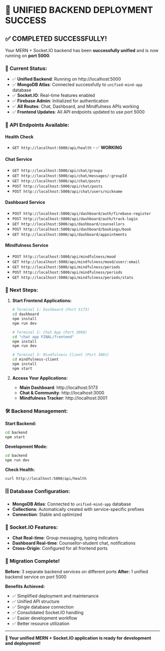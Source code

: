 # 🎉 UNIFIED BACKEND DEPLOYMENT SUCCESS

## ✅ **COMPLETED SUCCESSFULLY!**

Your MERN + Socket.IO backend has been **successfully unified** and is now running on **port 5000**.

### 🚀 **Current Status:**
- ✅ **Unified Backend**: Running on http://localhost:5000
- ✅ **MongoDB Atlas**: Connected successfully to `unified-mind-app` database
- ✅ **Socket.IO**: Real-time features enabled
- ✅ **Firebase Admin**: Initialized for authentication
- ✅ **All Routes**: Chat, Dashboard, and Mindfulness APIs working
- ✅ **Frontend Updates**: All API endpoints updated to use port 5000

### 🔗 **API Endpoints Available:**

#### Health Check
- `GET http://localhost:5000/api/health` - ✅ **WORKING**

#### Chat Service
- `GET http://localhost:5000/api/chat/groups`
- `GET http://localhost:5000/api/chat/messages/:groupId`
- `GET http://localhost:5000/api/chat/posts`
- `POST http://localhost:5000/api/chat/posts`
- `POST http://localhost:5000/api/chat/users/nickname`

#### Dashboard Service
- `POST http://localhost:5000/api/dashboard/auth/firebase-register`
- `POST http://localhost:5000/api/dashboard/auth/track-login`
- `GET http://localhost:5000/api/dashboard/counsellors`
- `POST http://localhost:5000/api/dashboard/bookings/book`
- `GET http://localhost:5000/api/dashboard/appointments`

#### Mindfulness Service
- `POST http://localhost:5000/api/mindfulness/mood`
- `GET http://localhost:5000/api/mindfulness/mood/user/:email`
- `GET http://localhost:5000/api/mindfulness/periods`
- `POST http://localhost:5000/api/mindfulness/periods`
- `GET http://localhost:5000/api/mindfulness/periods/stats`

### 🎯 **Next Steps:**

1. **Start Frontend Applications:**
   ```bash
   # Terminal 1: Dashboard (Port 5173)
   cd dashboard
   npm install
   npm run dev
   
   # Terminal 2: Chat App (Port 3000)
   cd "chat app FINAL/frontend"
   npm install
   npm run dev
   
   # Terminal 3: Mindfulness Client (Port 3001)
   cd mindfulness-client
   npm install
   npm start
   ```

2. **Access Your Applications:**
   - **Main Dashboard**: http://localhost:5173
   - **Chat & Community**: http://localhost:3000
   - **Mindfulness Tracker**: http://localhost:3001

### 🛠️ **Backend Management:**

**Start Backend:**
```bash
cd backend
npm start
```

**Development Mode:**
```bash
cd backend
npm run dev
```

**Check Health:**
```bash
curl http://localhost:5000/api/health
```

### 🗄️ **Database Configuration:**
- **MongoDB Atlas**: Connected to `unified-mind-app` database
- **Collections**: Automatically created with service-specific prefixes
- **Connection**: Stable and optimized

### 🔌 **Socket.IO Features:**
- **Chat Real-time**: Group messaging, typing indicators
- **Dashboard Real-time**: Counsellor-student chat, notifications
- **Cross-Origin**: Configured for all frontend ports

### 🎊 **Migration Complete!**

**Before:** 3 separate backend services on different ports
**After:** 1 unified backend service on port 5000

**Benefits Achieved:**
- ✅ Simplified deployment and maintenance
- ✅ Unified API structure
- ✅ Single database connection
- ✅ Consolidated Socket.IO handling
- ✅ Easier development workflow
- ✅ Better resource utilization

---

**🚀 Your unified MERN + Socket.IO application is ready for development and deployment!**
